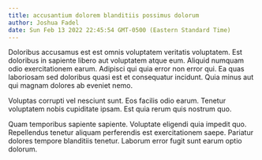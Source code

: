 ```yaml
---
title: accusantium dolorem blanditiis possimus dolorum
author: Joshua Fadel
date: Sun Feb 13 2022 22:45:54 GMT-0500 (Eastern Standard Time)
---
```

Doloribus accusamus est est omnis voluptatem veritatis voluptatem. Est doloribus in sapiente libero aut voluptatem atque eum. Aliquid numquam odio exercitationem earum. Adipisci qui quia error non error qui. Ea quas laboriosam sed doloribus quasi est et consequatur incidunt. Quia minus aut qui magnam dolores ab eveniet nemo.

 Voluptas corrupti vel nesciunt sunt. Eos facilis odio earum. Tenetur voluptatem nobis cupiditate ipsam. Est quia rerum quis nostrum quo.

 Quam temporibus sapiente sapiente. Voluptate eligendi quia impedit quo. Repellendus tenetur aliquam perferendis est exercitationem saepe. Pariatur dolores tempore blanditiis tenetur. Laborum error fugit sunt earum optio dolorum.
